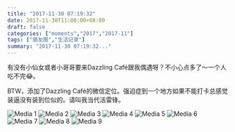 ```yaml
---
title: "2017-11-30 07:19:32"
date: 2017-11-30T11:00:00+08:00
draft: false
categories: ["moments","2017","2017-11"]
tags: ["朋友圈","生活记录"]
summary: "2017-11-30 07:19:32..."
---
```


有没有小仙女或者小哥哥要来Dazzling Café跟我偶遇呀？不小心点多了～一个人吃不完😂。

BTW，添加了Dazzling Café的微信定位。强迫症到一个地方如果不能打卡总感觉装逼没有装到位似的。请叫我当代活雷锋。

![Media 1](/Moments/photos/2017-11-30/201711300719320.jpg)
![Media 2](/Moments/photos/2017-11-30/201711300719321.jpg)
![Media 3](/Moments/photos/2017-11-30/201711300719322.jpg)
![Media 4](/Moments/photos/2017-11-30/201711300719323.jpg)
![Media 5](/Moments/photos/2017-11-30/201711300719324.jpg)
![Media 6](/Moments/photos/2017-11-30/201711300719325.jpg)
![Media 7](/Moments/photos/2017-11-30/201711300719326.jpg)
![Media 8](/Moments/photos/2017-11-30/201711300719327.jpg)
![Media 9](/Moments/photos/2017-11-30/201711300719328.jpg)

